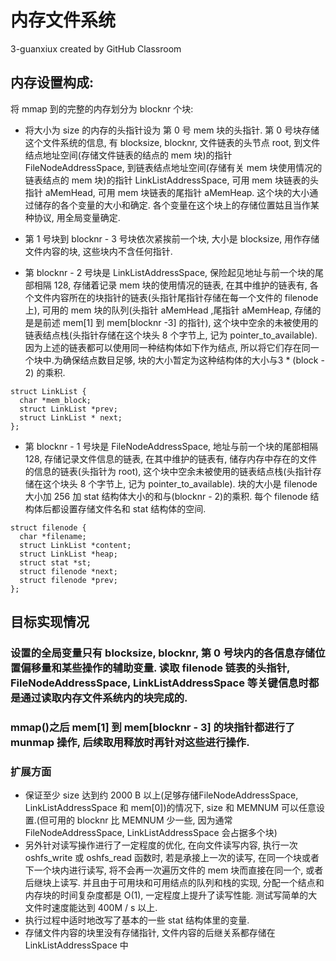 # 内存文件系统
3-guanxiux created by GitHub Classroom
## 内存设置构成: 
  将 mmap 到的完整的内存划分为 blocknr 个块: 
  
  + 将大小为 size 的内存的头指针设为 第 0 号 mem 块的头指针. 第 0 号块存储这个文件系统的信息, 有 blocksize, blocknr, 文件链表的头节点 root, 到文件结点地址空间(存储文件链表的结点的 mem 块)的指针 FileNodeAddressSpace, 到链表结点地址空间(存储有关 mem 块使用情况的链表结点的 mem 块)的指针 LinkListAddressSpace, 可用 mem 块链表的头指针 aMemHead, 可用 mem 块链表的尾指针 aMemHeap. 这个块的大小通过储存的各个变量的大小和确定. 各个变量在这个块上的存储位置姑且当作某种协议, 用全局变量确定.
  
  + 第 1 号块到 blocknr - 3 号块依次紧挨前一个块, 大小是 blocksize, 用作存储文件内容的块, 这些块内不含任何指针.
  
  + 第 blocknr - 2 号块是 LinkListAddressSpace, 保险起见地址与前一个块的尾部相隔 128, 存储着记录 mem 块的使用情况的链表, 在其中维护的链表有, 各个文件内容所在的块指针的链表(头指针尾指针存储在每一个文件的 filenode 上), 可用的 mem 块的队列(头指针 aMemHead ,尾指针 aMemHeap, 存储的是是前述 mem\[1\] 到 mem\[blocknr -3\] 的指针), 这个块中空余的未被使用的链表结点栈(头指针存储在这个块头 8 个字节上, 记为 pointer_to_available). 因为上述的链表都可以使用同一种结构体如下作为结点, 所以将它们存在同一个块中.为确保结点数目足够, 块的大小暂定为这种结构体的大小与3 * (block - 2) 的乘积.
  ```
  struct LinkList {
    char *mem_block;
    struct LinkList *prev;
    struct LinkList * next;
};
```
  + 第 blocknr - 1 号块是 FileNodeAddressSpace, 地址与前一个块的尾部相隔 128, 存储记录文件信息的链表, 在其中维护的链表有, 储存内存中存在的文件的信息的链表(头指针为 root), 这个块中空余未被使用的链表结点栈(头指针存储在这个块头 8 个字节上, 记为 pointer_to_available). 块的大小是 filenode 大小加 256 加 stat 结构体大小的和与(blocknr - 2)的乘积. 每个 filenode 结构体后都设置存储文件名和 stat 结构体的空间.
  ```
  struct filenode {
    char *filename;
    struct LinkList *content;
    struct LinkList *heap;
    struct stat *st;
    struct filenode *next;
    struct filenode *prev;
};
```
## 目标实现情况
### 设置的全局变量只有 blocksize, blocknr, 第 0 号块内的各信息存储位置偏移量和某些操作的辅助变量. 读取 filenode 链表的头指针, FileNodeAddressSpace, LinkListAddressSpace 等关键信息时都是通过读取内存文件系统内的块完成的.
### mmap()之后 mem\[1\] 到 mem\[blocknr - 3\] 的块指针都进行了 munmap 操作, 后续取用释放时再针对这些进行操作.
### 扩展方面
+ 保证至少 size 达到约 2000 B 以上(足够存储FileNodeAddressSpace, LinkListAddressSpace 和 mem\[0])的情况下, size 和 MEMNUM 可以任意设置.(但可用的 blocknr 比 MEMNUM 少一些, 因为通常 FileNodeAddressSpace, LinkListAddressSpace 会占据多个块)
+ 另外针对读写操作进行了一定程度的优化, 在向文件读写内容, 执行一次 oshfs_write 或 oshfs_read 函数时, 若是承接上一次的读写, 在同一个块或者下一个块内进行读写, 将不会再一次遍历文件的 mem 块而直接在同一个, 或者后继块上读写. 并且由于可用块和可用结点的队列和栈的实现, 分配一个结点和内存块的时间复杂度都是 O(1), 一定程度上提升了读写性能. 测试写简单的大文件时速度能达到 400M / s 以上.
+ 执行过程中适时地改写了基本的一些 stat 结构体里的变量.
+ 存储文件内容的块里没有存储指针, 文件内容的后继关系都存储在 LinkListAddressSpace 中

